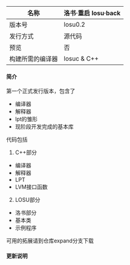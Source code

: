
| 名称        | 洛书·重启   losu·back  |
|-----------|-------------|
| 版本号       | losu0.2     |
| 发行方式      | 源代码         |
| 预览        | 否           |
| 构建所需的编译器 | losuc & C++ |

#### 简介
第一个正式发行版本，包含了
+ 编译器
+ 解释器
+ lpt的雏形
+ 现阶段开发完成的基本库

代码包括
1. C++部分
+ 编译器
+ 解释器
+ LPT
+ LVM接口函数
2. LOSU部分
+ 洛书部分
+ 基本类
+ 示例程序

可用的拓展请到仓库expand分支下载

#### 更新说明
